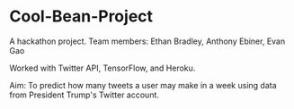 # Cool-Bean-Project
A hackathon project. Team members: Ethan Bradley, Anthony Ebiner, Evan Gao

Worked with Twitter API, TensorFlow, and Heroku.

Aim: To predict how many tweets a user may make in a week using data from President Trump's Twitter account.
